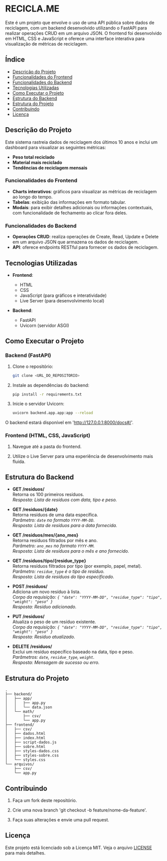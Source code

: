 # RECICLA.ME

Este é um projeto que envolve o uso de uma API pública sobre dados de reciclagem, com um backend desenvolvido utilizando o FastAPI para realizar operações CRUD em um arquivo JSON. O frontend foi desenvolvido em HTML, CSS e JavaScript e oferece uma interface interativa para visualização de métricas de reciclagem.

## Índice

- [Descrição do Projeto](#descrição-do-projeto)
- [Funcionalidades do Frontend](#funcionalidades-do-frontend)
- [Funcionalidades do Backend](#funcionalidades-do-backend)
- [Tecnologias Utilizadas](#tecnologias-utilizadas)
- [Como Executar o Projeto](#como-executar-o-projeto)
- [Estrutura do Backend](#estrutura-do-backend)
- [Estrutura do Projeto](#estrutura-do-projeto)
- [Contribuindo](#contribuindo)
- [Licença](#licença)

## Descrição do Projeto

Este sistema rastreia dados de reciclagem dos últimos 10 anos e inclui um dashboard para visualizar as seguintes métricas:

- **Peso total reciclado**
- **Material mais reciclado**
- **Tendências de reciclagem mensais**

### Funcionalidades do Frontend

- **Charts interativos**: gráficos para visualizar as métricas de reciclagem ao longo do tempo.
- **Tabelas**: exibição das informações em formato tabular.
- **Modais**: para exibir detalhes adicionais ou informações contextuais, com funcionalidade de fechamento ao clicar fora deles.

### Funcionalidades do Backend

- **Operações CRUD**: realiza operações de Create, Read, Update e Delete em um arquivo JSON que armazena os dados de reciclagem.
- **API**: oferece endpoints RESTful para fornecer os dados de reciclagem.

## Tecnologias Utilizadas

- **Frontend**:
  - HTML
  - CSS
  - JavaScript (para gráficos e interatividade)
  - Live Server (para desenvolvimento local)

- **Backend**:
  - FastAPI
  - Uvicorn (servidor ASGI)

## Como Executar o Projeto

### Backend (FastAPI)

1. Clone o repositório:
   ```bash
   git clone <URL_DO_REPOSITORIO>
   ```

2. Instale as dependências do backend:
    ```bash
    pip install -r requirements.txt
    ``` 

3. Inicie o servidor Uvicorn:

    ```bash
    uvicorn backend.app.app:app --reload
    ``` 

O backend estará disponível em 'http://127.0.0.1:8000/docs#/'.

### Frontend (HTML, CSS, JavaScript)

1. Navegue até a pasta do frontend.

2. Utilize o Live Server para uma experiência de desenvolvimento mais fluida.

## Estrutura do Backend

- **GET /residuos/**  
  Retorna os 100 primeiros resíduos.  
  _Resposta: Lista de resíduos com data, tipo e peso._

- **GET /residuos/{date}**  
  Retorna resíduos de uma data específica.  
  _Parâmetro: `date` no formato `YYYY-MM-DD`._  
  _Resposta: Lista de resíduos para a data fornecida._

- **GET /residuos/mes/{ano_mes}**  
  Retorna resíduos filtrados por mês e ano.  
  _Parâmetro: `ano_mes` no formato `YYYY-MM`._  
  _Resposta: Lista de resíduos para o mês e ano fornecido._

- **GET /residuos/tipo/{residue_type}**  
  Retorna resíduos filtrados por tipo (por exemplo, papel, metal).  
  _Parâmetro: `residue_type` é o tipo de resíduo._  
  _Resposta: Lista de resíduos do tipo especificado._

- **POST /residuos/**  
  Adiciona um novo resíduo à lista.  
  _Corpo da requisição: `{ "date": "YYYY-MM-DD", "residue_type": "tipo", "weight": "peso" }`_  
  _Resposta: Resíduo adicionado._

- **PUT /residuos/**  
  Atualiza o peso de um resíduo existente.  
  _Corpo da requisição: `{ "date": "YYYY-MM-DD", "residue_type": "tipo", "weight": "peso" }`_  
  _Resposta: Resíduo atualizado._

- **DELETE /residuos/**  
  Exclui um resíduo específico baseado na data, tipo e peso.  
  _Parâmetros: `date`, `residue_type`, `weight`._  
  _Resposta: Mensagem de sucesso ou erro._

## Estrutura do Projeto

        
    .
    ├── backend/
    │   ├── app/
    │   │   ├── app.py
    │   │   └── data.json
    │   └── math/
    │       ├── csv/
    │       └── app.py
    ├── frontend/
    │   ├── csv/
    │   ├── dados.html
    │   ├── index.html
    │   ├── script-dados.js
    │   ├── sobre.html
    │   ├── styles-dados.css
    │   ├── styles-sobre.css
    │   └── styles.css
    └── arquivos/
        ├── csv/
        └── app.py

## Contribuindo

1. Faça um fork deste repositório.

2. Crie uma nova branch 'git checkout -b feature/nome-da-feature'.

3. Faça suas alterações e envie uma pull request.

## Licença

Este projeto está licenciado sob a Licença MIT. Veja o arquivo [LICENSE](LICENSE) para mais detalhes.
